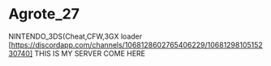 # Agrote_27
NINTENDO_3DS(Cheat,CFW,3GX loader
[https://discordapp.com/channels/1068128602765406229/1068129810515230740] THIS IS MY SERVER COME HERE
